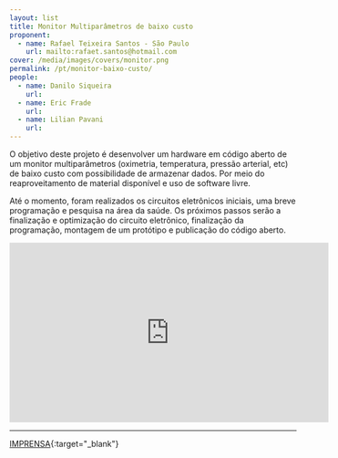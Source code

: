 ```yaml
---
layout: list
title: Monitor Multiparâmetros de baixo custo
proponent:
  - name: Rafael Teixeira Santos - São Paulo 
    url: mailto:rafaet.santos@hotmail.com
cover: /media/images/covers/monitor.png
permalink: /pt/monitor-baixo-custo/
people:
  - name: Danilo Siqueira
    url: 
  - name: Eric Frade
    url: 
  - name: Lilian Pavani
    url: 
---
```


O objetivo deste projeto é desenvolver um hardware em código aberto de um monitor multiparâmetros (oximetria, temperatura, pressão arterial, etc) de baixo custo com possibilidade de armazenar dados. Por meio do reaproveitamento de material disponível e uso de software livre. 

Até o momento, foram realizados os circuitos eletrônicos iniciais, uma breve programação e pesquisa na área da saúde. Os próximos passos serão a finalização e optimização do circuito eletrônico, finalização da programação, montagem de um protótipo e publicação do código aberto.

<div class="video-wrapper video-wrapper-16x9">
<iframe width="560" height="315" src="https://www.youtube.com/embed/VnPS406ied0" frameborder="0" allow="accelerometer; autoplay; encrypted-media; gyroscope; picture-in-picture" allowfullscreen></iframe>
</div>





--- 

[IMPRENSA](/2ed/pt/imprensa/monitor){:target="_blank"}